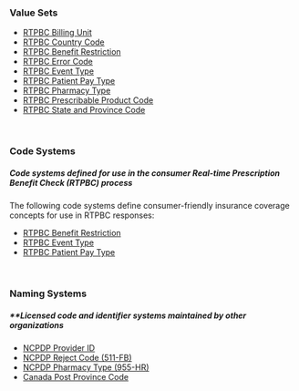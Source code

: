 ### Value Sets

- [RTPBC Billing Unit](ValueSet-rtpbc-billing-unit.html)
- [RTPBC Country Code](ValueSet-rtpbc-country-code.html)
- [RTPBC Benefit Restriction](ValueSet-rtpbc-benefit-restriction.html)
- [RTPBC Error Code](ValueSet-rtpbc-error-code.html)
- [RTPBC Event Type](ValueSet-rtpbc-event-type.html)
- [RTPBC Patient Pay Type](ValueSet-rtpbc-patient-pay-type.html)
- [RTPBC Pharmacy Type](ValueSet-rtpbc-pharmacy-type.html)
- [RTPBC Prescribable Product Code](ValueSet-rtpbc-prescribable-product-code.html)
- [RTPBC State and Province Code](ValueSet-rtpbc-state-and-province-code.html)

<br>

### Code Systems

##### **Code systems defined for use in the consumer Real-time Prescription Benefit Check (RTPBC) process**
The following code systems define consumer-friendly insurance coverage concepts for use in RTPBC responses: 
- [RTPBC Benefit Restriction](CodeSystem-rtpbc-benefit-restriction.html)
- [RTPBC Event Type](CodeSystem-rtpbc-event-type.html)
- [RTPBC Patient Pay Type](CodeSystem-rtpbc-patient-pay-type.html)

<br>

### Naming Systems

##### **Licensed code and identifier systems maintained by other organizations
- [NCPDP Provider ID](NamingSystem-rtpbc-NamingSystem-ncpdp-provider-id.html)
- [NCPDP Reject Code (511-FB)](NamingSystem-rtpbc-NamingSystem-ncpdp-reject-code.html)
- [NCPDP Pharmacy Type (955-HR)](NamingSystem-rtpbc-NamingSystem-ncpdp-pharmacy-type.html)
- [Canada Post Province Code](NamingSystem-rtpbc-NamingSystem-canada-post-province-code.html)


<br><br>


